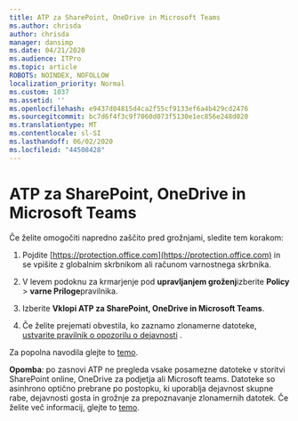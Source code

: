 ```yaml
---
title: ATP za SharePoint, OneDrive in Microsoft Teams
ms.author: chrisda
author: chrisda
manager: dansimp
ms.date: 04/21/2020
ms.audience: ITPro
ms.topic: article
ROBOTS: NOINDEX, NOFOLLOW
localization_priority: Normal
ms.custom: 1037
ms.assetid: ''
ms.openlocfilehash: e9437d04815d4ca2f55cf9133ef6a4b429cd2476
ms.sourcegitcommit: bc7d6f4f3c9f7060d073f5130e1ec856e248d020
ms.translationtype: MT
ms.contentlocale: sl-SI
ms.lasthandoff: 06/02/2020
ms.locfileid: "44508428"
---
```

# <a name="atp-for-sharepoint-onedrive-and-microsoft-teams"></a>ATP za SharePoint, OneDrive in Microsoft Teams

Če želite omogočiti napredno zaščito pred grožnjami, sledite tem korakom:

1. Pojdite [https://protection.office.com](https://protection.office.com) in se vpišite z globalnim skrbnikom ali računom varnostnega skrbnika.

2. V levem podoknu za krmarjenje pod **upravljanjem groženj**izberite **Policy** \> **varne Priloge**pravilnika.

3. Izberite **Vklopi ATP za SharePoint, OneDrive in Microsoft Teams**.

4. Če želite prejemati obvestila, ko zaznamo zlonamerne datoteke, [ustvarite pravilnik o opozorilu o dejavnosti](https://docs.microsoft.com/microsoft-365/compliance/create-activity-alerts) .

Za popolna navodila glejte to [temo](https://docs.microsoft.com/microsoft-365/security/office-365-security/turn-on-atp-for-spo-odb-and-teams).

**Opomba**: po zasnovi ATP ne pregleda vsake posamezne datoteke v storitvi SharePoint online, OneDrive za podjetja ali Microsoft teams. Datoteke so asinhrono optično prebrane po postopku, ki uporablja dejavnost skupne rabe, dejavnosti gosta in grožnje za prepoznavanje zlonamernih datotek. Če želite več informacij, glejte to [temo](https://docs.microsoft.com/microsoft-365/security/office-365-security/atp-for-spo-odb-and-teams).
